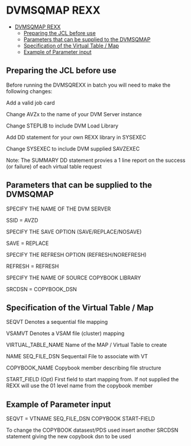 # DVMSQMAP REXX

- [DVMSQMAP REXX](#dvmsqmap-rexx)
  - [Preparing the JCL before use](#preparing-the-jcl-before-use)
  - [Parameters that can be supplied to the DVMSQMAP](#parameters-that-can-be-supplied-to-the-dvmsqmap)
  - [Specification of the Virtual Table / Map](#specification-of-the-virtual-table--map)
  - [Example of Parameter input](#example-of-parameter-input)



## Preparing the JCL before use

Before running the DVMSQREXX in batch you will need to make the following changes:

Add a valid job card

Change AVZx to the name of your DVM Server instance

Change STEPLIB to include DVM Load Library

Add DD statement for your own REXX library in SYSEXEC

Change SYSEXEC to include DVM supplied SAVZEXEC

Note: The SUMMARY DD statement provies a 1 line report on the success (or failure) of each virtual table request

## Parameters that can be supplied to the DVMSQMAP 

SPECIFY THE NAME OF THE DVM SERVER

SSID = AVZD

SPECIFY THE SAVE OPTION (SAVE/REPLACE/NOSAVE)

SAVE = REPLACE

SPECIFY THE REFRESH OPTION (REFRESH/NOREFRESH)

REFRESH = REFRESH

SPECIFY THE NAME OF SOURCE COPYBOOK LIBRARY

SRCDSN = COPYBOOK_DSN

## Specification of the Virtual Table / Map

SEQVT                 Denotes a sequential file mapping

VSAMVT                Denotes a VSAM file (cluster) mapping

VIRTUAL_TABLE_NAME    Name of the MAP / Virtual Table to create

NAME SEQ_FILE_DSN     Sequentail File to associate with VT

COPYBOOK_NAME         Copybook member describing file structure

START_FIELD (Opt)     First field to start mapping from.  If not supplied the REXX will use the 01 level name from the copybook member

## Example of Parameter input

SEQVT = VTNAME SEQ_FILE_DSN COPYBOOK START-FIELD

To change the COPYBOOK datasest/PDS used insert another SRCDSN statement giving the new copybook dsn to be used
